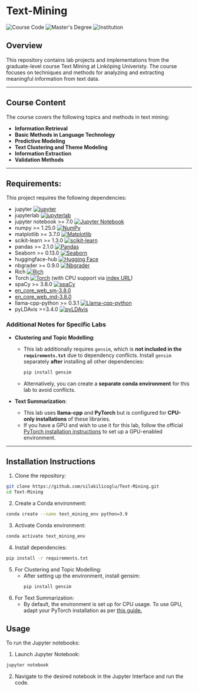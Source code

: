 # Text-Mining
![Course Code](https://img.shields.io/badge/Course%20Code-732A81-yellow)
![Master's Degree](https://img.shields.io/badge/Master's%20Degree-Statistics%20&%20Machine%20Learning-lightblue)
![Institution](https://img.shields.io/badge/Institution-Linköping%20University-blue)

## Overview
This repository contains lab projects and implementations from the graduate-level course Text Mining at Linköping Univeristy. The course focuses on techniques and methods for analyzing and extracting meaningful information from text data.

---

## Course Content
The course covers the following topics and methods in text mining:

- **Information Retrieval**  
- **Basic Methods in Language Technology**  
- **Predictive Modeling**  
- **Text Clustering and Theme Modeling**  
- **Information Extraction**  
- **Validation Methods**  
  
---

## Requirements:  
This project requires the following dependencies:  

- jupyter [![jupyter](https://img.shields.io/badge/jupyter-latest-blue)](https://jupyter.org/)  
- jupyterlab [![jupyterlab](https://img.shields.io/badge/jupyterlab-latest-blue)](https://jupyterlab.readthedocs.io/en/latest/)  
- jupyter notebook >= 7.0 [![Jupyter Notebook](https://img.shields.io/badge/Jupyter--Notebook-7.0.0-orange?logo=jupyter)](https://jupyter.org/)    
- numpy >= 1.25.0 [![NumPy](https://img.shields.io/badge/numpy-1.25.0-blue?logo=python)](https://numpy.org/)    
- matplotlib >= 3.7.0 [![Matplotlib](https://img.shields.io/badge/matplotlib-3.7.0-blue?logo=python)](https://matplotlib.org/)  
- scikit-learn >= 1.3.0 [![scikit-learn](https://img.shields.io/badge/scikit--learn-1.3.0-blue?logo=scikit-learn)](https://scikit-learn.org/1.5/install.html)  
- pandas >= 2.1.0 [![Pandas](https://img.shields.io/badge/pandas-2.1.0-blue?logo=pandas)](https://pandas.pydata.org/)
- Seaborn >= 0.13.0 [![Seaborn](https://img.shields.io/badge/seaborn-0.13.0-blue?logo=python)](https://seaborn.pydata.org/)  
- huggingface-hub [![Hugging Face](https://img.shields.io/badge/Huggingface-Hub-yellow?logo=HuggingFace)](https://huggingface.co/docs/hub/)  
- nbgrader >= 0.9.0 [![Nbgrader](https://img.shields.io/badge/nbgrader-0.9.0-blue?logo=python)](https://nbgrader.readthedocs.io/)  
- Rich [![Rich](https://img.shields.io/badge/rich-Latest-purple?logo=python)](https://rich.readthedocs.io/)  
- Torch [![Torch](https://img.shields.io/badge/Torch-Latest-red?logo=pytorch)](https://pytorch.org/) (with CPU support via [index URL](https://download.pytorch.org/whl/cpu)) 
- spaCy >= 3.8.0 [![spaCy](https://img.shields.io/badge/spaCy-3.8.0-green?logo=spacy)](https://spacy.io/)  
- [en_core_web_sm-3.8.0](https://github.com/explosion/spacy-models/releases/download/en_core_web_sm-3.8.0/en_core_web_sm-3.8.0-py3-none-any.whl)  
- [en_core_web_md-3.8.0](https://github.com/explosion/spacy-models/releases/download/en_core_web_md-3.8.0/en_core_web_md-3.8.0-py3-none-any.whl)
- llama-cpp-python >= 0.3.1 [![Llama-cpp-python](https://img.shields.io/badge/Llama--cpp--python-0.3.1-blue)](https://abetlen.github.io/llama-cpp-python/whl/cpu)
- pyLDAvis >=3.4.0 [![pyLDAvis](https://img.shields.io/badge/pyLDAavis-3.4.0-green?logo=python)](https://pypi.org/project/pyLDAvis/)  

### **Additional Notes for Specific Labs**

- **Clustering and Topic Modelling**:
  - This lab additionally requires `gensim`, which is **not included in the `requirements.txt`** due to dependency conflicts. Install `gensim` separately **after** installing all other dependencies:  
    ```bash
    pip install gensim
    ```  
  - Alternatively, you can create a **separate conda environment** for this lab to avoid conflicts.

- **Text Summarization**:
  - This lab uses **llama-cpp** and **PyTorch** but is configured for **CPU-only installations** of these libraries.
  - If you have a GPU and wish to use it for this lab, follow the official [PyTorch installation instructions](https://pytorch.org/get-started/locally/) to set up a GPU-enabled environment.

---

## Installation Instructions  
1. Clone the repository:  
   
```bash
git clone https://github.com/silakilicoglu/Text-Mining.git  
cd Text-Mining 
```

2. Create a Conda environment:  

```bash
conda create --name text_mining_env python=3.9  
```

3. Activate Conda environment:

```bash
conda activate text_mining_env    
```

4. Install dependencies:  
   
```bash
pip install -r requirements.txt  
```
5. For Clustering and Topic Modelling:  
   - After setting up the environment, install gensim:  
     ```bash
     pip install gensim
     ```
6. For Text Summarization:
   - By default, the environment is set up for CPU usage. To use GPU, adapt your PyTorch installation as per [this guide.](https://pytorch.org/get-started/locally/)

## Usage  
To run the Jupyter notebooks:  
1. Launch Jupyter Notebook:  
```bash
jupyter notebook  
```
2. Navigate to the desired notebook in the Jupyter Interface and run the code.  

